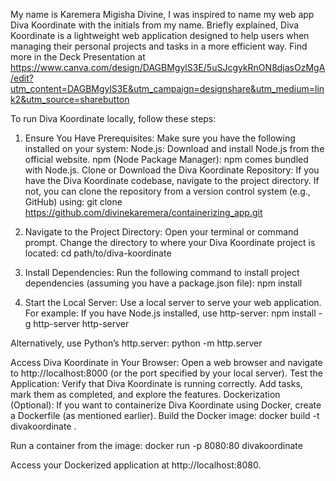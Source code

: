 My name is Karemera Migisha Divine, I was inspired to name my web app Diva Koordinate with the initials from my name. 
Briefly explained, Diva Koordinate is a lightweight web application designed to help users when managing their personal projects and tasks in a more efficient way. Find more in the Deck Presentation at https://www.canva.com/design/DAGBMgylS3E/5uSJcgykRnON8djasOzMgA/edit?utm_content=DAGBMgylS3E&utm_campaign=designshare&utm_medium=link2&utm_source=sharebutton

To run Diva Koordinate locally, follow these steps:

1. Ensure You Have Prerequisites:
Make sure you have the following installed on your system:
Node.js: Download and install Node.js from the official website.
npm (Node Package Manager): npm comes bundled with Node.js.
Clone or Download the Diva Koordinate Repository:
If you have the Diva Koordinate codebase, navigate to the project directory.
If not, you can clone the repository from a version control system (e.g., GitHub) using:
git clone https://github.com/divinekaremera/containerizing_app.git

2. Navigate to the Project Directory:
Open your terminal or command prompt.
Change the directory to where your Diva Koordinate project is located:
cd path/to/diva-koordinate

3. Install Dependencies:
Run the following command to install project dependencies (assuming you have a package.json file):
npm install

4. Start the Local Server:
Use a local server to serve your web application. For example:
If you have Node.js installed, use http-server:
npm install -g http-server
http-server

Alternatively, use Python’s http.server:
python -m http.server

Access Diva Koordinate in Your Browser:
Open a web browser and navigate to http://localhost:8000 (or the port specified by your local server).
Test the Application:
Verify that Diva Koordinate is running correctly.
Add tasks, mark them as completed, and explore the features.
Dockerization (Optional):
If you want to containerize Diva Koordinate using Docker, create a Dockerfile (as mentioned earlier).
Build the Docker image:
docker build -t divakoordinate .

Run a container from the image:
docker run -p 8080:80 divakoordinate

Access your Dockerized application at http://localhost:8080.

